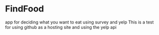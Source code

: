# FindFood
app for deciding what you want to eat using survey and yelp
This is a test for using github as a hosting site and using the yelp api
